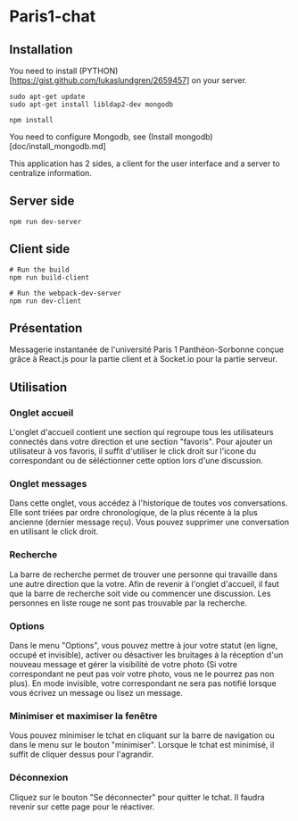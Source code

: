 # Paris1-chat

## Installation

You need to install (PYTHON)[https://gist.github.com/lukaslundgren/2659457] on your server.

```
sudo apt-get update
sudo apt-get install libldap2-dev mongodb

npm install
```
You need to configure Mongodb, see (Install mongodb)[doc/install_mongodb.md]

This application has 2 sides, a client for the user interface and a server to centralize information.

## Server side

```
npm run dev-server
```

## Client side

```
# Run the build
npm run build-client

# Run the webpack-dev-server
npm run dev-client
```

## Présentation

Messagerie instantanée de l'université Paris 1 Panthéon-Sorbonne conçue grâce à React.js pour la partie client et à Socket.io pour la partie serveur.

## Utilisation

### Onglet accueil

L'onglet d'accueil contient une section qui regroupe tous les utilisateurs connectés dans votre direction et une section "favoris". Pour ajouter un utilisateur à vos favoris, il suffit d'utiliser le click droit sur l'icone du correspondant ou de séléctionner cette option lors d'une discussion.

### Onglet messages

Dans cette onglet, vous accédez à l'historique de toutes vos conversations. Elle sont triées par ordre chronologique, de la plus récente à la plus ancienne (dernier message reçu). Vous pouvez supprimer une conversation en utilisant le click droit.

### Recherche

La barre de recherche permet de trouver une personne qui travaille dans une autre direction que la votre. Afin de revenir à l'onglet d'accueil, il faut que la barre de recherche soit vide ou commencer une discussion. Les personnes en liste rouge ne sont pas trouvable par la recherche.

### Options

Dans le menu "Options", vous pouvez mettre à jour votre statut (en ligne, occupé et invisible), activer ou désactiver les bruitages à la réception d'un nouveau message et gérer la visibilité de votre photo (Si votre correspondant ne peut pas voir votre photo, vous ne le pourrez pas non plus). En mode invisible, votre correspondant ne sera pas notifié lorsque vous écrivez un message ou lisez un message.

### Minimiser et maximiser la fenêtre

Vous pouvez minimiser le tchat en cliquant sur la barre de navigation ou dans le menu sur le bouton "minimiser". Lorsque le tchat est minimisé, il suffit de cliquer dessus pour l'agrandir.

### Déconnexion

Cliquez sur le bouton "Se déconnecter" pour quitter le tchat. Il faudra revenir sur cette page pour le réactiver.
